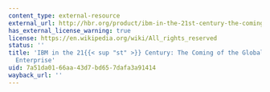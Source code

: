 ```yaml
---
content_type: external-resource
external_url: http://hbr.org/product/ibm-in-the-21st-century-the-coming-of-the-globally/an/308105-PDF-ENG
has_external_license_warning: true
license: https://en.wikipedia.org/wiki/All_rights_reserved
status: ''
title: 'IBM in the 21{{< sup "st" >}} Century: The Coming of the Globally Integrated
  Enterprise'
uid: 7a51da01-66aa-43d7-bd65-7dafa3a91414
wayback_url: ''
---
```

